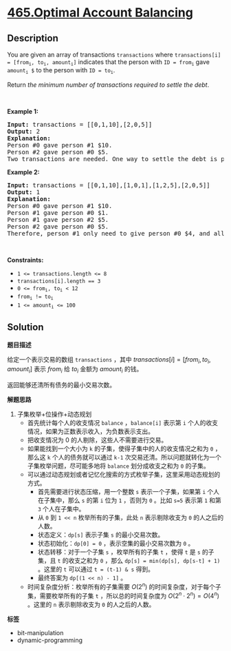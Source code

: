 # [465.Optimal Account Balancing](https://leetcode.com/problems/optimal-account-balancing/description/)

## Description

<p>You are given an array of transactions <code>transactions</code> where <code>transactions[i] = [from<sub>i</sub>, to<sub>i</sub>, amount<sub>i</sub>]</code> indicates that the person with <code>ID = from<sub>i</sub></code> gave <code>amount<sub>i</sub> $</code> to the person with <code>ID = to<sub>i</sub></code>.</p>

<p>Return <em>the minimum number of transactions required to settle the debt</em>.</p>

<p>&nbsp;</p>
<p><strong class="example">Example 1:</strong></p>

<pre>
<strong>Input:</strong> transactions = [[0,1,10],[2,0,5]]
<strong>Output:</strong> 2
<strong>Explanation:</strong>
Person #0 gave person #1 $10.
Person #2 gave person #0 $5.
Two transactions are needed. One way to settle the debt is person #1 pays person #0 and #2 $5 each.
</pre>

<p><strong class="example">Example 2:</strong></p>

<pre>
<strong>Input:</strong> transactions = [[0,1,10],[1,0,1],[1,2,5],[2,0,5]]
<strong>Output:</strong> 1
<strong>Explanation:</strong>
Person #0 gave person #1 $10.
Person #1 gave person #0 $1.
Person #1 gave person #2 $5.
Person #2 gave person #0 $5.
Therefore, person #1 only need to give person #0 $4, and all debt is settled.
</pre>

<p>&nbsp;</p>
<p><strong>Constraints:</strong></p>

<ul>
  <li><code>1 &lt;= transactions.length &lt;= 8</code></li>
  <li><code>transactions[i].length == 3</code></li>
  <li><code>0 &lt;= from<sub>i</sub>, to<sub>i</sub> &lt; 12</code></li>
  <li><code>from<sub>i</sub> != to<sub>i</sub></code></li>
  <li><code>1 &lt;= amount<sub>i</sub> &lt;= 100</code></li>
</ul>

## Solution

**题目描述**

给定一个表示交易的数组 `transactions` ，其中 $transactions[i] = [from_i, to_i, amount_i]$ 表示 $from_i$ 给 $to_i$ 金额为 $amount_i$ 的钱。

返回能够还清所有债务的最小交易次数。

**解题思路**

1. 子集枚举+位操作+动态规划
   - 首先统计每个人的收支情况 `balance` ，`balance[i]` 表示第 `i` 个人的收支情况，如果为正数表示收入，为负数表示支出。
   - 把收支情况为 0 的人剔除，这些人不需要进行交易。
   - 如果能找到一个大小为 `k` 的子集，使得子集中的人的收支情况之和为 `0` ，那么这 `k` 个人的债务就可以通过 `k-1` 次交易还清。所以问题就转化为一个子集枚举问题，尽可能多地将 `balance` 划分成收支之和为 `0` 的子集。
   - 可以通过动态规划或者记忆化搜索的方式枚举子集，这里采用动态规划的方式。
     - 首先需要进行状态压缩，用一个整数 `s` 表示一个子集，如果第 `i` 个人在子集中，那么 `s` 的第 `i` 位为 `1` ，否则为 `0` 。比如 `s=5` 表示第 `1` 和第 `3` 个人在子集中。
     - 从 `0` 到 `1 << n` 枚举所有的子集，此处 `n` 表示剔除收支为 `0` 的人之后的人数。
     - 状态定义：`dp[s]` 表示子集 `s` 的最小交易次数。
     - 状态初始化：`dp[0] = 0` ，表示空集的最小交易次数为 `0` 。
     - 状态转移：对于一个子集 `s` ，枚举所有的子集 `t` ，使得 `t` 是 `s` 的子集，且 `t` 的收支之和为 `0` ，那么 `dp[s] = min(dp[s], dp[s-t] + 1)` 。这里的 `t` 可以通过 `t = (t-1) & s` 得到。
     - 最终答案为 `dp[(1 << n) - 1]` 。
   - 时间复杂度分析：枚举所有的子集需要 $O(2^n)$ 的时间复杂度，对于每个子集，需要枚举所有的子集 `t` ，所以总的时间复杂度为 $O(2^n \cdot 2^n) = O(4^n)$ 。这里的 `n` 表示剔除收支为 `0` 的人之后的人数。

**标签**

- bit-manipulation
- dynamic-programming

